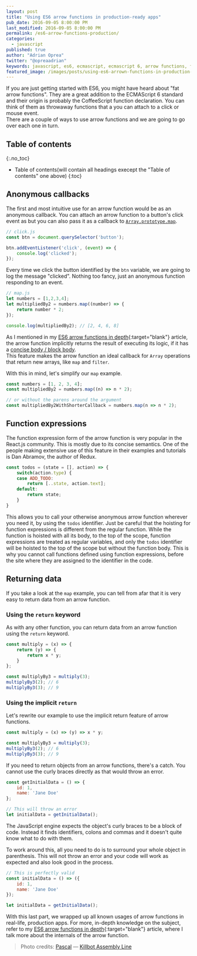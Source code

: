 ```yaml
---
layout: post
title: "Using ES6 arrow functions in production-ready apps"
pub_date: 2016-09-05 8:00:00 PM
last_modified: 2016-09-05 8:00:00 PM
permalink: /es6-arrow-functions-production/
categories:
  - javascript
published: true
author: "Adrian Oprea"
twitter: "@opreaadrian"
keywords: javascript, es6, ecmascript, ecmascript 6, arrow functions, functions, production, apps, callbacks
featured_image: /images/posts/using-es6-arrown-functions-in-production-ready-apps/post.jpg
---
```


If you are just getting started with ES6, you might have heard about "fat arrow functions". They are a great addition to the ECMAScript 6 standard and their origin is probably the CoffeeScript function declaration. You can think of them as throwaway functions that a you can attach to a click or mouse event.  
There are a couple of ways to use arrow functions and we are going to go over each one in turn.

## Table of contents
{:.no_toc}
* Table of contents(will contain all headings execept the "Table of contents" one above)
{:toc}

## Anonymous callbacks
The first and most intuitive use for an arrow function would be as an anonymous callback. You can attach an arrow function to a button's click event as but you can also pass it as a callback to [`Array.prototype.map`](#mdn_link).

```javascript
// click.js
const btn = document.querySelector('button');

btn.addEventListener('click', (event) => {
    console.log('clicked');
});
```

Every time we click the button identified by the `btn` variable, we are going to log the message "clicked". Nothing too fancy, just an anonymous function responding to an event.

```javascript
// map.js
let numbers = [1,2,3,4];
let multipliedBy2 = numbers.map((number) => {
    return number * 2;
});

console.log(multipliedBy2); // [2, 4, 6, 8]
```

As I mentioned in my [ES6 arrow functions in depth](/es6-arrow-functions-in-depth/#implicit-return "Link to article section"){:target="blank"} article, the arrow function implicitly returns the result of executing its logic, if it has a [concise body / block body](https://developer.mozilla.org/en-US/docs/Web/JavaScript/Reference/Functions/Arrow_functions#Function_body "More info on arrow functions concise body").  
This feature makes the arrow function an ideal callback for `Array` operations that return new arrays, like `map` and `filter`. 

With this in mind, let's simplify our `map` example.

```javascript
const numbers = [1, 2, 3, 4];
const multipliedBy2 = numbers.map((n) => n * 2);

// or without the parens around the argument
const multipliedBy2WithShorterCallback = numbers.map(n => n * 2);
```

## Function expressions

The function expression form of the arrow function is very popular in the React.js community. This is mostly due to its concise semantics. One of the people making extensive use of this feature in their examples and tutorials is Dan Abramov, the author of Redux.

```javascript
const todos = (state = [], action) => {
    switch(action.type) {
    case ADD_TODO:
        return [..state, action.text];
    default:
        return state;
    }
}
```

This allows you to call your otherwise anonymous arrow function wherever you need it, by using the `todos` identifier. Just be  careful that the hoisting for function expressions is different from the regular function. While the function is hoisted with all its body, to the top of the scope, function expressions are treated as regular variables, and only the `todos` identifier will be hoisted to the top of the scope but without the function body. This is why you cannot call functions defined using function expressions, before the site where they are assigned to the identifier in the code.  


## Returning data

If you take a look at the `map` example, you can tell from afar that it is very easy to return data from an arrow function. 

### Using the `return` keyword

As with any other function, you can return data from an arrow function using the `return` keyword.

```javascript
const multiply = (x) => {
    return (y) => {
        return x * y;
    }
};

const multiplyBy3 = multiply(3);
multiplyBy3(2); // 6
multiplyBy3(3); // 9
```

### Using the implicit `return`

Let's rewrite our example to use the implicit return feature of arrow functions.

```javascript
const multiply = (x) => (y) => x * y;

const multiplyBy3 = multiply(3);
multiplyBy3(2); // 6
multiplyBy3(3); // 9
```

If you need to return objects from an arrow functions, there's a catch. You cannot use the curly braces directly as that would throw an error. 

```javascript
const getInitialData = () => {
    id: 1,
    name: 'Jane Doe'
};

// This will throw an error
let initialData = getInitialData();
```

The JavaScript engine expects the object's curly braces to be a block of code. Instead it finds identifiers, colons and commas and it doesn't quite know what to do with them.  

To work around this, all you need to do is to surround your whole object in parenthesis. This will not throw an error and your code will work as expected and also look good in the process.

```javascript
// This is perfectly valid
const initialData = () => ({
    id: 1,
    name: 'Jane Doe'
});

let initialData = getInitialData();
```

With this last part, we wrapped up all known usages of arrow functions in real-life, production apps. For more, in-depth knowledge on the subject, refer to my [ES6 arrow functions in depth](/es6-arrow-functions-in-depth "Link to article"){:target="blank"} article, where I talk more about the internals of the arrow function.

> Photo credits:
> [Pascal](https://www.flickr.com/photos/pasukaru76/) &mdash; [Killbot Assembly Line](https://flic.kr/p/bvcbis)

